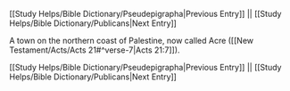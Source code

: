 [[Study Helps/Bible Dictionary/Pseudepigrapha|Previous Entry]]  ||  [[Study Helps/Bible Dictionary/Publicans|Next Entry]]

 A town on the northern coast of Palestine, now called Acre ([[New Testament/Acts/Acts 21#^verse-7|Acts 21:7]]).

[[Study Helps/Bible Dictionary/Pseudepigrapha|Previous Entry]]  ||  [[Study Helps/Bible Dictionary/Publicans|Next Entry]]